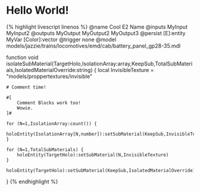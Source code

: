 # Hello World!

{% highlight livescript linenos %}
@name Cool E2 Name
@inputs MyInput MyInput2
@outputs MyOutput MyOutput2 MyOutput3
@persist [E]:entity MyVar [Color]:vector
@trigger none
@model models/jazzie/trains/locomotives/emd/cab/battery_panel_gp28-35.mdl

function void isolateSubMaterial(TargetHolo,IsolationArray:array,KeepSub,TotalSubMaterials,IsolatedMaterialOverride:string) {
    local InvisibleTexture = "models/proppertextures/invisible"

    # Comment time!

    #[
        Comment Blocks work too!
        Wowie.
    ]#

    for (N=1,IsolationArray:count()) {
        holoEntity(IsolationArray[N,number]):setSubMaterial(KeepSub,InvisibleTexture)
    }

    for (N=1,TotalSubMaterials) {
        holoEntity(TargetHolo):setSubMaterial(N,InvisibleTexture)
    }

    holoEntity(TargetHolo):setSubMaterial(KeepSub,IsolatedMaterialOverride)
} 
{% endhighlight %}
